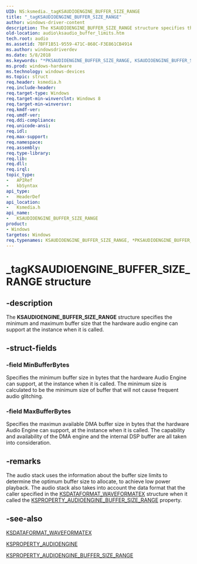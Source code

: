 ```yaml
---
UID: NS:ksmedia._tagKSAUDIOENGINE_BUFFER_SIZE_RANGE
title: "_tagKSAUDIOENGINE_BUFFER_SIZE_RANGE"
author: windows-driver-content
description: The KSAUDIOENGINE_BUFFER_SIZE_RANGE structure specifies the minimum and maximum buffer size that the hardware audio engine can support at the instance when it is called.
old-location: audio\ksaudio_buffer_limits.htm
tech.root: audio
ms.assetid: 7BFF1B51-9559-471C-868C-F3E861CB4914
ms.author: windowsdriverdev
ms.date: 5/8/2018
ms.keywords: "*PKSAUDIOENGINE_BUFFER_SIZE_RANGE, KSAUDIOENGINE_BUFFER_SIZE_RANGE, KSAUDIOENGINE_BUFFER_SIZE_RANGE structure [Audio Devices], PKSAUDIOENGINE_BUFFER_SIZE_RANGE, PKSAUDIOENGINE_BUFFER_SIZE_RANGE structure pointer [Audio Devices], _tagKSAUDIOENGINE_BUFFER_SIZE_RANGE, audio.ksaudio_buffer_limits, ksmedia/KSAUDIOENGINE_BUFFER_SIZE_RANGE, ksmedia/PKSAUDIOENGINE_BUFFER_SIZE_RANGE"
ms.prod: windows-hardware
ms.technology: windows-devices
ms.topic: struct
req.header: ksmedia.h
req.include-header: 
req.target-type: Windows
req.target-min-winverclnt: Windows 8
req.target-min-winversvr: 
req.kmdf-ver: 
req.umdf-ver: 
req.ddi-compliance: 
req.unicode-ansi: 
req.idl: 
req.max-support: 
req.namespace: 
req.assembly: 
req.type-library: 
req.lib: 
req.dll: 
req.irql: 
topic_type:
-	APIRef
-	kbSyntax
api_type:
-	HeaderDef
api_location:
-	Ksmedia.h
api_name:
-	KSAUDIOENGINE_BUFFER_SIZE_RANGE
product:
- Windows
targetos: Windows
req.typenames: KSAUDIOENGINE_BUFFER_SIZE_RANGE, *PKSAUDIOENGINE_BUFFER_SIZE_RANGE
---
```


# _tagKSAUDIOENGINE_BUFFER_SIZE_RANGE structure


## -description


The <b>KSAUDIOENGINE_BUFFER_SIZE_RANGE</b> structure specifies the minimum and maximum buffer size that the hardware audio engine can support at the instance when it is called.


## -struct-fields




### -field MinBufferBytes

Specifies the minimum buffer size in bytes that the hardware Audio Engine can support, at the instance when it is called. The minimum size is calculated to be the minimum size of buffer that will not cause frequent audio glitching.


### -field MaxBufferBytes

Specifies the maximun available DMA buffer size in bytes that the hardware Audio Engine can support, at the instance when it is called.  The capability and availability  of the DMA engine and the internal DSP buffer are all taken into consideration.


## -remarks



The audio stack uses the information about the buffer size limits to determine the optimum buffer size to allocate, to achieve low power playback. The audio stack also takes into account the data format that the caller specified in the <a href="https://msdn.microsoft.com/library/windows/hardware/ff537095">KSDATAFORMAT_WAVEFORMATEX</a> structure when it called the <a href="https://msdn.microsoft.com/library/windows/hardware/hh450868">KSPROPERTY_AUDIOENGINE_BUFFER_SIZE_RANGE</a> property.




## -see-also




<a href="https://msdn.microsoft.com/library/windows/hardware/ff537095">KSDATAFORMAT_WAVEFORMATEX</a>



<a href="https://msdn.microsoft.com/library/windows/hardware/hh450867">KSPROPERTY_AUDIOENGINE</a>



<a href="https://msdn.microsoft.com/library/windows/hardware/hh450868">KSPROPERTY_AUDIOENGINE_BUFFER_SIZE_RANGE</a>
 

 

